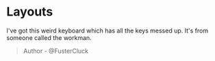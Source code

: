 # Layouts

I've got this weird keyboard which has all the keys messed up. It's from someone called the workman.

> Author - @FusterCluck